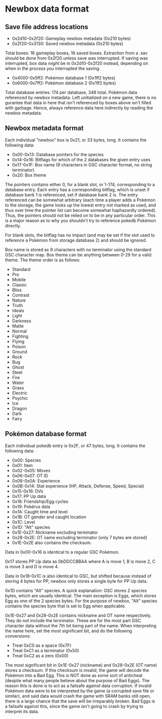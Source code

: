 # Newbox data format

## Save file address locations

* 0x2d10-0x2f20: Gameplay newbox metadata (0x210 bytes)
* 0x2f20-0x3130: Saved newbox metadata (0x210 bytes)

Total boxes: 16 gameplay boxes, 16 saved boxes.
Extraction from a .sav should be done from 0x2f20 unless save was interrupted.
If saving was interrupted, box data *might* be in 0x2d10-0x2f20 instead,
depending on when in the process you interrupted the saving.

* 0x4000-0x5ff2: Pokémon database 1 (0x1ff2 bytes)
* 0x6000-0x7ff2: Pokémon database 2 (0x1ff2 bytes)

Total database entries: 174 per database, 348 total.
Pokémon data referenced by newbox metadata. Left unitialized on a new game,
there is no gurantee that data in here that isn't referenced by boxes above
isn't filled with garbage. Hence, always reference data here indirectly by
reading the newbox metadata.

## Newbox metadata format

Each individual "newbox" box is 0x21, or 33 bytes, long. It contains the
following data:

* 0x00-0x13: Database pointers for the species
* 0x14-0x16: Bitflags for which of the 2 databases the given entry uses
* 0x17-0x1F: Box name (9 characters in GSC character format, no string terminator)
* 0x20: Box theme

The pointers contains either 0, for a blank slot, or 1-174, corresponding to
a database entry. Each entry has a corresponding bitflag, which is unset if
database bank 1 is referenced, set if database bank 2 is. The entry referenced
can be somewhat arbitrary (each time a player adds a Pokémon to the storage,
the game looks up the lowest entry not marked as used, and thus over time the
pointer list can become somewhat haphazardly ordered). Thus, the pointers
should not be relied on to be in any particular order. This is a major reason
as to why you shouldn't try to reference pokedb Pokémon directly.

For blank slots, the bitflag has no impact (and may be set if the slot used to
reference a Pokémon from storage database 2) and should be ignored.

Box name is stored as 9 characters with no terminator using the standard GSC
character map. Box theme can be anything between 0-29 for a valid theme.
The theme order is as follows:

* Standard
* Pro
* Mobile
* Classic
* Bliss
* Contrast
* Nature
* Truth
* Ideals
* Light
* Darkness
* Matte
* Normal
* Fighting
* Flying
* Poison
* Ground
* Rock
* Bug
* Ghost
* Steel
* Fire
* Water
* Grass
* Electric
* Psychic
* Ice
* Dragon
* Dark
* Fairy

## Pokémon database format

Each individual pokedb entry is 0x2F, or 47 bytes, long. It contains the
following data:

* 0x00: Species
* 0x01: Item
* 0x02-0x05: Moves
* 0x06-0x07: OT ID
* 0x08-0x0A: Experience
* 0x0B-0x14: Stat experience (HP, Attack, Defense, Speed, Special)
* 0x15-0x16: DVs
* 0x17: PP Up data
* 0x18: Friendship/Egg cycles
* 0x19: Pokérus data
* 0x1A: Caught time and level
* 0x1B: OT gender and caught location
* 0x1C: Level
* 0x1D: "Alt" species
* 0x1E-0x27: Nickname excluding terminator
* 0x28-0x2E: OT name excluding terminator (only 7 bytes are stored)
* 0x1E-0x2E also contains the checksum.

Data in 0x00-0x16 is identical to a regular GSC Pokémon.

0x17 stores PP Up data as 0bDDCCBBAA where A is move 1, B is move 2,
C is move 3 and D is move 4.

Data in 0x18-0x1C is also identical to GSC, but shifted because instead of
storing 4 bytes for PP, newbox only stores a single byte for PP Up data.

0x1D contains "Alt" species. A quick explanation: GSC stores 2 species bytes,
which are usually identical. The main exception is Eggs, which stores Egg
as one of the 2 species bytes. For the purpose of newbox, "Alt" species contains
the species byte that is set to Egg when applicable.

0x1E-0x27 and 0x28-0x2E contains nickname and OT name respectively. They do not
include the terminator. These are for the most part GSC character data without
the 7th bit being part of the name. When interpreting the name here,
set the most significant bit, and do the following conversions:

* Treat 0xC0 as a space (0x7F)
* Treat 0xC1 as a terminator (0x50)
* Treat 0xC2 as a zero (0x00)

The most significant bit in 0x1E-0x27 (nickname) and 0x28-0x2E (OT name) stores
a checksum. If this checksum is invalid, the game will decode the Pokémon into
a Bad Egg. This is NOT done as some sort of anticheat (despite what many people
believe about the purpose of Bad Eggs). The reason this is done is to act as a
failsafe against data corruption. If invalid Pokémon data were to be interpreted
by the game (a corrupted save file or similar), and said data would crash the
game with SRAM banks still open, there is a large chance that the save will be
irreparably broken. Bad Eggs is a failsafe against this, since the game isn't
going to crash by trying to interpret its data.
